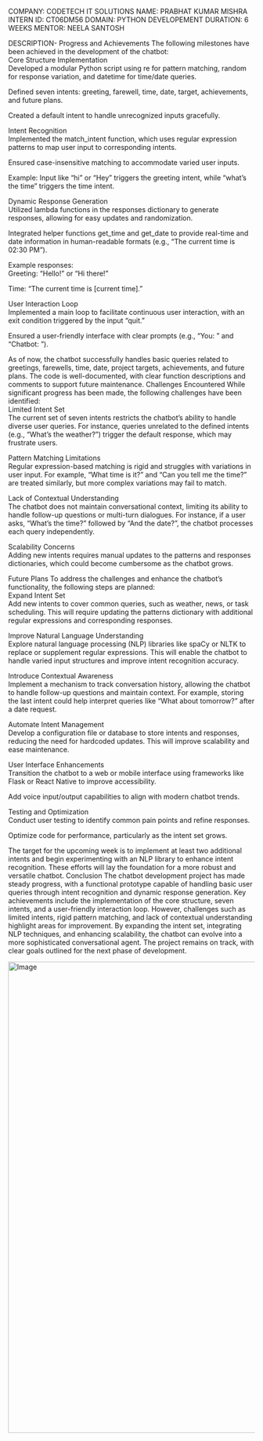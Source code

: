 COMPANY: CODETECH IT SOLUTIONS
NAME: PRABHAT KUMAR MISHRA
INTERN ID: CT06DM56
DOMAIN: PYTHON DEVELOPEMENT
DURATION: 6 WEEKS
MENTOR: NEELA SANTOSH

DESCRIPTION-
Progress and Achievements
The following milestones have been achieved in the development of the chatbot:  
Core Structure Implementation  
Developed a modular Python script using re for pattern matching, random for response variation, and datetime for time/date queries.  

Defined seven intents: greeting, farewell, time, date, target, achievements, and future plans.  

Created a default intent to handle unrecognized inputs gracefully.

Intent Recognition  
Implemented the match_intent function, which uses regular expression patterns to map user input to corresponding intents.  

Ensured case-insensitive matching to accommodate varied user inputs.  

Example: Input like “hi” or “Hey” triggers the greeting intent, while “what’s the time” triggers the time intent.

Dynamic Response Generation  
Utilized lambda functions in the responses dictionary to generate responses, allowing for easy updates and randomization.  

Integrated helper functions get_time and get_date to provide real-time and date information in human-readable formats (e.g., “The current time is 02:30 PM”).  

Example responses:  
Greeting: “Hello!” or “Hi there!”  

Time: “The current time is [current time].”

User Interaction Loop  
Implemented a main loop to facilitate continuous user interaction, with an exit condition triggered by the input “quit.”  

Ensured a user-friendly interface with clear prompts (e.g., “You: ” and “Chatbot: ”).

As of now, the chatbot successfully handles basic queries related to greetings, farewells, time, date, project targets, achievements, and future plans. The code is well-documented, with clear function descriptions and comments to support future maintenance.
Challenges Encountered
While significant progress has been made, the following challenges have been identified:  
Limited Intent Set  
The current set of seven intents restricts the chatbot’s ability to handle diverse user queries. For instance, queries unrelated to the defined intents (e.g., “What’s the weather?”) trigger the default response, which may frustrate users.

Pattern Matching Limitations  
Regular expression-based matching is rigid and struggles with variations in user input. For example, “What time is it?” and “Can you tell me the time?” are treated similarly, but more complex variations may fail to match.

Lack of Contextual Understanding  
The chatbot does not maintain conversational context, limiting its ability to handle follow-up questions or multi-turn dialogues. For instance, if a user asks, “What’s the time?” followed by “And the date?”, the chatbot processes each query independently.

Scalability Concerns  
Adding new intents requires manual updates to the patterns and responses dictionaries, which could become cumbersome as the chatbot grows.

Future Plans
To address the challenges and enhance the chatbot’s functionality, the following steps are planned:  
Expand Intent Set  
Add new intents to cover common queries, such as weather, news, or task scheduling. This will require updating the patterns dictionary with additional regular expressions and corresponding responses.

Improve Natural Language Understanding  
Explore natural language processing (NLP) libraries like spaCy or NLTK to replace or supplement regular expressions. This will enable the chatbot to handle varied input structures and improve intent recognition accuracy.

Introduce Contextual Awareness  
Implement a mechanism to track conversation history, allowing the chatbot to handle follow-up questions and maintain context. For example, storing the last intent could help interpret queries like “What about tomorrow?” after a date request.

Automate Intent Management  
Develop a configuration file or database to store intents and responses, reducing the need for hardcoded updates. This will improve scalability and ease maintenance.

User Interface Enhancements  
Transition the chatbot to a web or mobile interface using frameworks like Flask or React Native to improve accessibility.  

Add voice input/output capabilities to align with modern chatbot trends.

Testing and Optimization  
Conduct user testing to identify common pain points and refine responses.  

Optimize code for performance, particularly as the intent set grows.

The target for the upcoming week is to implement at least two additional intents and begin experimenting with an NLP library to enhance intent recognition. These efforts will lay the foundation for a more robust and versatile chatbot.
Conclusion
The chatbot development project has made steady progress, with a functional prototype capable of handling basic user queries through intent recognition and dynamic response generation. Key achievements include the implementation of the core structure, seven intents, and a user-friendly interaction loop. However, challenges such as limited intents, rigid pattern matching, and lack of contextual understanding highlight areas for improvement. By expanding the intent set, integrating NLP techniques, and enhancing scalability, the chatbot can evolve into a more sophisticated conversational agent. The project remains on track, with clear goals outlined for the next phase of development.





<img width="960" alt="Image" src="https://github.com/user-attachments/assets/e5fe937e-a39c-4e25-b5e5-b1baffde7651" />
